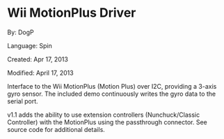 # Wii MotionPlus Driver

By: DogP

Language: Spin

Created: Apr 17, 2013

Modified: April 17, 2013

Interface to the Wii MotionPlus (Motion Plus) over I2C, providing a 3-axis gyro sensor. The included demo continuously writes the gyro data to the serial port.

v1.1 adds the ability to use extension controllers (Nunchuck/Classic Controller) with the MotionPlus using the passthrough connector. See source code for additional details.
